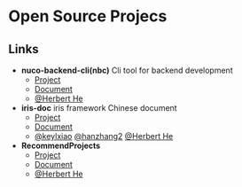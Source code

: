 # Open Source Projecs

## Links

- **nuco-backend-cli(nbc)** Cli tool for backend development
  - [Project](https://github.com/NucoTech/nuco-backend-cli)
  - [Document](https://open.nuco.tech/nuco-backend-cli)
  - [@Herbert He](https://github.com/HerbertHe)
- **iris-doc** iris framework Chinese document
  - [Project](https://github.com/NucoTech/iris-doc)
  - [Document](https://open.nuco.tech/iris-doc)
  - [@keylxiao](https://github.com/keylxiao) [@hanzhang2](https://github.com/hanzhang2) [@Herbert He](https://github.com/HerbertHe)
- **RecommendProjects**
  - [Project](https://github.com/NucoTech/RecommendProjects)
  - [Document](https://open.nuco.tech/RecommendProjects)
  - [@Herbert He](https://github.com/HerbertHe)

